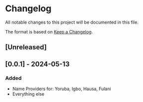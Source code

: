 # Changelog

All notable changes to this project will be documented in this file.

The format is based on [Keep a Changelog](https://keepachangelog.com/en/1.0.0/).

## [Unreleased]

## [0.0.1] - 2024-05-13

### Added

- Name Providers for: Yoruba, Igbo, Hausa, Fulani
- Everything else

